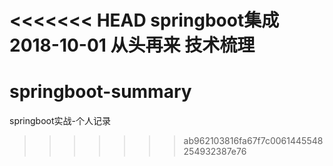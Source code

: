 <<<<<<< HEAD
springboot集成
2018-10-01 从头再来
技术梳理
=======
# springboot-summary
springboot实战-个人记录
>>>>>>> ab962103816fa67f7c0061445548254932387e76
